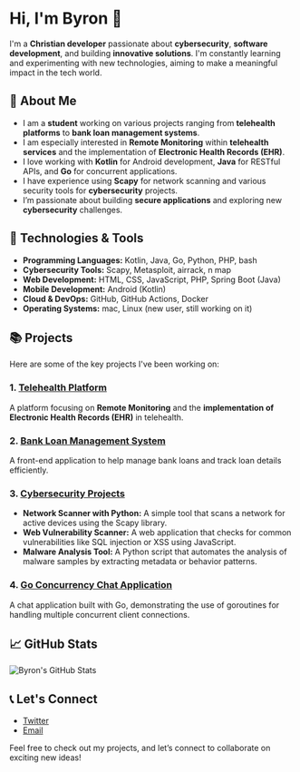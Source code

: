 # Hi, I'm Byron 👋

I'm a **Christian developer** passionate about **cybersecurity**, **software development**, and building **innovative solutions**. I'm constantly learning and experimenting with new technologies, aiming to make a meaningful impact in the tech world.

## 🚀 About Me
- I am a **student** working on various projects ranging from **telehealth platforms** to **bank loan management systems**.
- I am especially interested in **Remote Monitoring** within **telehealth services** and the implementation of **Electronic Health Records (EHR)**.
- I love working with **Kotlin** for Android development, **Java** for RESTful APIs, and **Go** for concurrent applications.
- I have experience using **Scapy** for network scanning and various security tools for **cybersecurity** projects.
- I’m passionate about building **secure applications** and exploring new **cybersecurity** challenges.

## 🔧 Technologies & Tools
- **Programming Languages:** Kotlin, Java, Go, Python, PHP, bash
- **Cybersecurity Tools:** Scapy, Metasploit, airrack, n map
- **Web Development:** HTML, CSS, JavaScript, PHP, Spring Boot (Java)
- **Mobile Development:** Android (Kotlin)
- **Cloud & DevOps:** GitHub, GitHub Actions, Docker
- **Operating Systems:** mac, Linux (new user,  still working on it)

## 📚 Projects
Here are some of the key projects I've been working on:

### 1. [**Telehealth Platform**](https://github.com/byralax/telehealth-platform)
A platform focusing on **Remote Monitoring** and the **implementation of Electronic Health Records (EHR)** in telehealth.

### 2. [**Bank Loan Management System**](https://github.com/byralax/bank-loan-management)
A front-end application to help manage bank loans and track loan details efficiently.

### 3. [**Cybersecurity Projects**](https://github.com/byralax/cybersecurity-projects)
- **Network Scanner with Python:** A simple tool that scans a network for active devices using the Scapy library.
- **Web Vulnerability Scanner:** A web application that checks for common vulnerabilities like SQL injection or XSS using JavaScript.
- **Malware Analysis Tool:** A Python script that automates the analysis of malware samples by extracting metadata or behavior patterns.

### 4. [**Go Concurrency Chat Application**](https://github.com/byralax/go-chat-app)
A chat application built with Go, demonstrating the use of goroutines for handling multiple concurrent client connections.

## 📈 GitHub Stats
![Byron's GitHub Stats](https://github-readme-stats.vercel.app/api?username=byralax&show_icons=true&hide_title=true)

## 📞 Let's Connect
- [Twitter](https://twitter.com/byralax)
- [Email](mailto:byralax@gmail.com)

Feel free to check out my projects, and let’s connect to collaborate on exciting new ideas!
